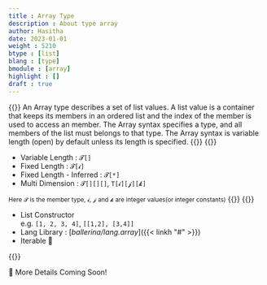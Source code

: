 ```yaml
---
title : Array Type
description : About type array
author: Hasitha
date: 2023-01-01
weight : 5210
btype : [list]
blang : [type]
bmodule : [array]
highlight : []
draft : true
---
```

{{<md class="summary">}}
An Array type describes a set of list values. A list value is a container that keeps its members in an ordered list and the index of the member is used to access an member. The Array syntax specifies a type, and all members of the list must belongs to that type. The Array syntax is variable length (open) by default unless its length is specified.
{{</md>}}
{{<md class="syntax">}}

* Variable Length :  `𝓣[]`
* Fixed Length :  `𝓣[𝓲]`
* Fixed Length - Inferred :  `𝓣[*]`
* Multi Dimension :  `𝓣[][][]`, `T[𝓲][𝓳][𝓴]`

<small>Here 𝓣 is the member type, 𝓲, 𝓳 and 𝓴 are integer values(or integer constants)</small>
{{</md>}}
{{<md class="tldr">}}

* List Constructor<br> e.g. `[1, 2, 3, 4]`, `[[1,2], [3,4]]`
* Lang Library : [*ballerina/lang.array*]({{< linkh "#" >}})
* Iterable 🔁

{{</md>}}

<!--more-->

🚧 More Details Coming Soon!
